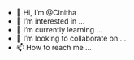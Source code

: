 - 👋 Hi, I’m @Cinitha
- 👀 I’m interested in ...
- 🌱 I’m currently learning ...
- 💞️ I’m looking to collaborate on ...
- 📫 How to reach me ...

<!---
Cinitha/Cinitha is a ✨ special ✨ repository because its `README.md` (this file) appears on your GitHub profile.
You can click the Preview link to take a look at your changes.
--->

